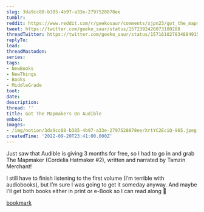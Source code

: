 ```yaml
---
slug: 3da9cc88-b385-4b97-a33e-2797528078ee
tumblr:
reddit: https://www.reddit.com/r/geekosaur/comments/xjpn23/got_the_mapmakers_on_audible/
tweet: https://twitter.com/geeko_saur/status/1572392426073100288
threadTwitter: https://twitter.com/geeko_saur/status/1571610278348849156
replyTo:
lead:
threadMastodon:
series:
tags:
- NewBooks
- NewThings
- Books
- MiddleGrade
toot:
date:
description:
thread: ''
title: Got The Mapmakers On Audible
embed:
images:
- /img/notion/3da9cc88-b385-4b97-a33e-2797528078ee/XrtYC2EciQ-965.jpeg
createdTime: '2022-09-20T23:41:00.000Z'
---
```


Just saw that Audible is giving 3 months for free, so I had to go in and grab The Mapmaker (Cordelia Hatmaker #2), written and narrated by Tamzin Merchant!

I still have to finish listening to the first volume (I’m terrible with audiobooks), but I’m sure I was going to get it someday anyway. And maybe I’ll get both books either in print or e-Book so I can read along 🙂

[bookmark](https://app.thestorygraph.com/books/34b7f228-5cf2-4a18-ac71-05b8e460f652)
